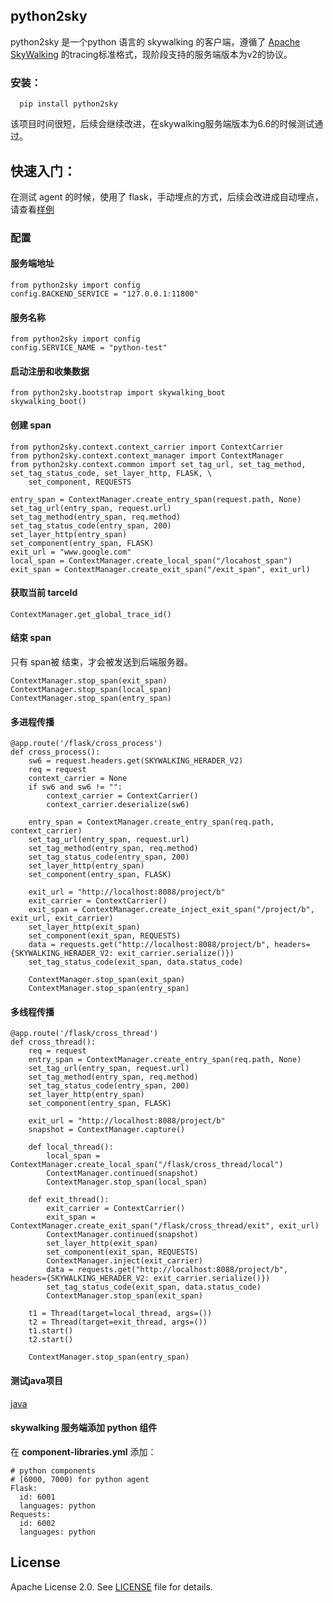 ## python2sky 

python2sky 是一个python 语言的 skywalking 的客户端，遵循了  [Apache SkyWalking](https://github.com/apache/incubator-skywalking)  的tracing标准格式，现阶段支持的服务端版本为v2的协议。

### 安装：

```
  pip install python2sky
```

该项目时间很短，后续会继续改进，在skywalking服务端版本为6.6的时候测试通过。

##  快速入门：
在测试 agent 的时候，使用了 flask，手动埋点的方式，后续会改进成自动埋点，请查看[样例](https://github.com/alonelaval/python2sky/blob/master/tests/falsk_test/test_flask.py) 

### 配置 
#### 服务端地址
```
from python2sky import config
config.BACKEND_SERVICE = "127.0.0.1:11800"

```
#### 服务名称
```
from python2sky import config
config.SERVICE_NAME = "python-test"

```
#### 启动注册和收集数据
```
from python2sky.bootstrap import skywalking_boot
skywalking_boot()

```
#### 创建 span
```
from python2sky.context.context_carrier import ContextCarrier
from python2sky.context.context_manager import ContextManager
from python2sky.context.common import set_tag_url, set_tag_method, set_tag_status_code, set_layer_http, FLASK, \
    set_component, REQUESTS

entry_span = ContextManager.create_entry_span(request.path, None)
set_tag_url(entry_span, request.url)
set_tag_method(entry_span, req.method)
set_tag_status_code(entry_span, 200)
set_layer_http(entry_span)
set_component(entry_span, FLASK)
exit_url = "www.google.com"
local_span = ContextManager.create_local_span("/locahost_span")
exit_span = ContextManager.create_exit_span("/exit_span", exit_url)
```
#### 获取当前 tarceId
```
ContextManager.get_global_trace_id()
```
#### 结束 span
只有 span被 结束，才会被发送到后端服务器。

```
ContextManager.stop_span(exit_span)
ContextManager.stop_span(local_span)
ContextManager.stop_span(entry_span)
```
#### 多进程传播
```
@app.route('/flask/cross_process')
def cross_process():
    sw6 = request.headers.get(SKYWALKING_HERADER_V2)
    req = request
    context_carrier = None
    if sw6 and sw6 != "":
        context_carrier = ContextCarrier()
        context_carrier.deserialize(sw6)

    entry_span = ContextManager.create_entry_span(req.path, context_carrier)
    set_tag_url(entry_span, request.url)
    set_tag_method(entry_span, req.method)
    set_tag_status_code(entry_span, 200)
    set_layer_http(entry_span)
    set_component(entry_span, FLASK)

    exit_url = "http://localhost:8088/project/b"
    exit_carrier = ContextCarrier()
    exit_span = ContextManager.create_inject_exit_span("/project/b", exit_url, exit_carrier)
    set_layer_http(exit_span)
    set_component(exit_span, REQUESTS)
    data = requests.get("http://localhost:8088/project/b", headers={SKYWALKING_HERADER_V2: exit_carrier.serialize()})
    set_tag_status_code(exit_span, data.status_code)

    ContextManager.stop_span(exit_span)
    ContextManager.stop_span(entry_span)

```

#### 多线程传播
```
@app.route('/flask/cross_thread')
def cross_thread():
    req = request
    entry_span = ContextManager.create_entry_span(req.path, None)
    set_tag_url(entry_span, request.url)
    set_tag_method(entry_span, req.method)
    set_tag_status_code(entry_span, 200)
    set_layer_http(entry_span)
    set_component(entry_span, FLASK)

    exit_url = "http://localhost:8088/project/b"
    snapshot = ContextManager.capture()

    def local_thread():
        local_span = ContextManager.create_local_span("/flask/cross_thread/local")
        ContextManager.continued(snapshot)
        ContextManager.stop_span(local_span)

    def exit_thread():
        exit_carrier = ContextCarrier()
        exit_span = ContextManager.create_exit_span("/flask/cross_thread/exit", exit_url)
        ContextManager.continued(snapshot)
        set_layer_http(exit_span)
        set_component(exit_span, REQUESTS)
        ContextManager.inject(exit_carrier)
        data = requests.get("http://localhost:8088/project/b", headers={SKYWALKING_HERADER_V2: exit_carrier.serialize()})
        set_tag_status_code(exit_span, data.status_code)
        ContextManager.stop_span(exit_span)

    t1 = Thread(target=local_thread, args=())
    t2 = Thread(target=exit_thread, args=())
    t1.start()
    t2.start()

    ContextManager.stop_span(entry_span)
```

#### 测试java项目
[java](https://github.com/alonelaval/python2sky-agent-java-test) 

#### skywalking 服务端添加 python 组件
在 **component-libraries.yml** 添加：

```
# python components
# [6000, 7000) for python agent
Flask:
  id: 6001
  languages: python
Requests:
  id: 6002
  languages: python
```


## License
Apache License 2.0. See [LICENSE](LICENSE) file for details.






